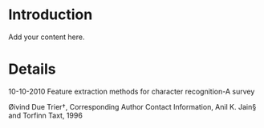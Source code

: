 # Introduction #

Add your content here.


# Details #


10-10-2010
Feature extraction methods for character recognition-A survey

Øivind Due Trier†, Corresponding Author Contact Information, Anil K. Jain§ and Torfinn Taxt, 1996
